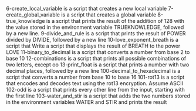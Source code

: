 6-create_local_variable is a script that creates a new local variable
7-create_global_variable is a script that creates a global variable
8-true_knowledge is a script that  prints the result of the addition of 128 with the value stored in the environment variable TRUEKNOWLEDGE, followed by a new line.
9-divide_and_rule is a script that prints the result of POWER divided by DIVIDE, followed by a new line
10-love_exponent_breath is a script that Write a script that displays the result of BREATH to the power LOVE
11-binary_to_decimal is a script that converts a number from base 2 to base 10
12-combinations is a script that prints all possible combinations of two letters, except oo
13-print_float is a script that prints a number with two decimal places, followed by a new line
100-decimal_to_hexadecimal is a script that converts a number from base 10 to base 16
101-rot13 is a script that encodes and decodes text using the rot13 encryption. Assume ASCII
102-odd is a script that prints every other line from the input, starting with the first line
103-water_and_stir is a script that adds the two numbers stored in the environment variables WATER and STIR and prints the result
